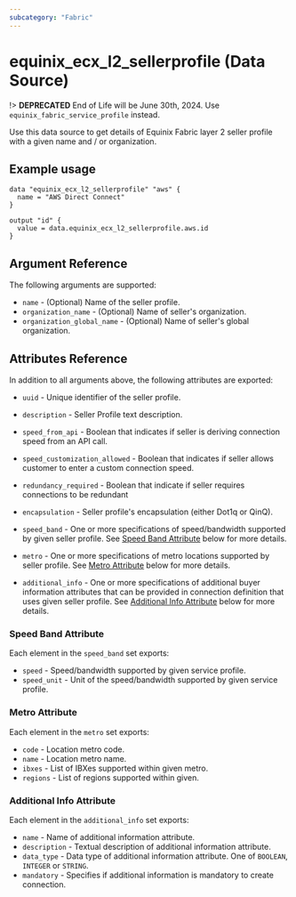 ```yaml
---
subcategory: "Fabric"
---
```


# equinix_ecx_l2_sellerprofile (Data Source)

!> **DEPRECATED** End of Life will be June 30th, 2024. Use `equinix_fabric_service_profile` instead.

Use this data source to get details of Equinix Fabric layer 2 seller profile with a given name
and / or organization.

## Example usage

```hcl
data "equinix_ecx_l2_sellerprofile" "aws" {
  name = "AWS Direct Connect"
}

output "id" {
  value = data.equinix_ecx_l2_sellerprofile.aws.id
}
```

## Argument Reference

The following arguments are supported:

* `name` - (Optional) Name of the seller profile.
* `organization_name` - (Optional) Name of seller's organization.
* `organization_global_name` - (Optional) Name of seller's global organization.

## Attributes Reference

In addition to all arguments above, the following attributes are exported:

* `uuid` - Unique identifier of the seller profile.
* `description` - Seller Profile text description.
* `speed_from_api` - Boolean that indicates if seller is deriving connection speed from an API call.
* `speed_customization_allowed` - Boolean that indicates if seller allows customer to enter a
custom connection speed.
* `redundancy_required` - Boolean that indicate if seller requires connections to be redundant
* `encapsulation` - Seller profile's encapsulation (either Dot1q or QinQ).
* `speed_band` - One or more specifications of speed/bandwidth supported by given seller profile.
See [Speed Band Attribute](#speed-band-attribute) below for more details.
* `metro` - One or more specifications of metro locations supported by seller profile.
See [Metro Attribute](#metro-attribute) below for more details.

* `additional_info` - One or more specifications of additional buyer information attributes that
can be provided in connection definition that uses given seller profile.
See [Additional Info Attribute](#additional-info-attribute) below for more details.

### Speed Band Attribute

Each element in the `speed_band` set exports:

* `speed` - Speed/bandwidth supported by given service profile.
* `speed_unit` - Unit of the speed/bandwidth supported by given service profile.

### Metro Attribute

Each element in the `metro` set exports:

* `code` - Location metro code.
* `name` - Location metro name.
* `ibxes` - List of IBXes supported within given metro.
* `regions` - List of regions supported within given.

### Additional Info Attribute

Each element in the `additional_info` set exports:

* `name` - Name of additional information attribute.
* `description` - Textual description of additional information attribute.
* `data_type` - Data type of additional information attribute. One of `BOOLEAN`, `INTEGER` or
`STRING`.
* `mandatory` - Specifies if additional information is mandatory to create
connection.
